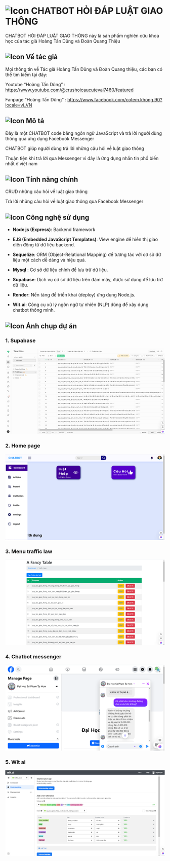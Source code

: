 # ![Icon](https://img.icons8.com/?size=30&id=112795&format=png&color=000000) CHATBOT HỎI ĐÁP LUẬT GIAO THÔNG

CHATBOT HỎI ĐÁP LUẬT GIAO THÔNG này là sản phẩm nghiên cứu khoa học của tác giả Hoàng Tấn Dũng và Đoàn Quang Thiệu

## ![Icon](https://img.icons8.com/?size=20&id=21838&format=png&color=000000) Về tác giả

Mọi thông tin về Tác giả Hoàng Tấn Dũng và Đoàn Quang thiệu, các bạn có thể tìm kiếm tại đây:

Youtube “Hoàng Tấn Dũng” : https://www.youtube.com/@crushoicaucutevai7460/featured

Fanpage “Hoàng Tấn Dũng” : https://www.facebook.com/cotem.khong.90?locale=vi_VN

## ![Icon](https://img.icons8.com/?size=20&id=fH22K8x6Yvz6&format=png&color=000000) Mô tả

Đây là một CHATBOT code bằng ngôn ngữ JavaScript và trả lời người dùng thông qua ứng dụng Facebook Messenger

CHATBOT giúp người dùng trả lời những câu hỏi về luật giao thông

Thuận tiện khi trả lời qua Messenger vì đây là ứng dụng nhắn tin phổ biến nhất ở việt nam

## ![Icon](https://img.icons8.com/?size=25&id=110196&format=png&color=000000) Tính năng chính

CRUD những câu hỏi về luật giao thông

Trả lời những câu hỏi về luật giao thông qua Facebook Messenger

## ![Icon](https://img.icons8.com/?size=20&id=43259&format=png&color=000000) Công nghệ sử dụng

- **Node js (Express)**: Backend framework

- **EJS (Embedded JavaScript Templates)**: View engine để hiển thị giao diện động từ dữ liệu backend.

- **Sequelize**: ORM (Object-Relational Mapping) để tương tác với cơ sở dữ liệu một cách dễ dàng và hiệu quả.

- **Mysql** : Cơ sở dữ liệu chính để lưu trữ dữ liệu.

- **Supabase**: Dịch vụ cơ sở dữ liệu trên đám mây, được sử dụng để lưu trữ dữ liệu.

- **Render**: Nền tảng để triển khai (deploy) ứng dụng Node.js.

- **Wit.ai**: Công cụ xử lý ngôn ngữ tự nhiên (NLP) dùng để xây dựng chatbot thông minh.

## ![Icon](https://img.icons8.com/?size=25&id=9YgKo9PXNHu4&format=png&color=000000) Ảnh chụp dự án

### 1. Supabase

![Supabase](https://github.com/dung11122005/image_github/blob/master/chatbot/supabase.png)

### 2. Home page

![Home page](https://github.com/dung11122005/image_github/blob/master/chatbot/homepage.png)

### 3. Menu traffic law

![Menu traffic law](https://github.com/dung11122005/image_github/blob/master/chatbot/menu_traffic_law.png)

### 4. Chatbot messenger

![Chatbot messenger](https://github.com/dung11122005/image_github/blob/master/chatbot/chatbot_messenger.png)

### 5. Wit ai

![Wit ai](https://github.com/dung11122005/image_github/blob/master/chatbot/wit_ai.png)
